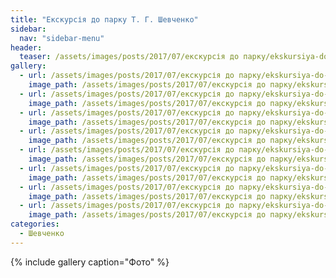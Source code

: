 ```yaml
---
title: "Екскурсія до парку Т. Г. Шевченко"
sidebar:
  nav: "sidebar-menu"
header:
  teaser: /assets/images/posts/2017/07/екскурсія до парку/ekskursiya-do-parku-0.jpg
gallery:
  - url: /assets/images/posts/2017/07/екскурсія до парку/ekskursiya-do-parku-0.jpg
    image_path: /assets/images/posts/2017/07/екскурсія до парку/ekskursiya-do-parku-0.jpg
  - url: /assets/images/posts/2017/07/екскурсія до парку/ekskursiya-do-parku-1.jpg
    image_path: /assets/images/posts/2017/07/екскурсія до парку/ekskursiya-do-parku-1.jpg
  - url: /assets/images/posts/2017/07/екскурсія до парку/ekskursiya-do-parku-2.jpg
    image_path: /assets/images/posts/2017/07/екскурсія до парку/ekskursiya-do-parku-2.jpg
  - url: /assets/images/posts/2017/07/екскурсія до парку/ekskursiya-do-parku-3.jpg
    image_path: /assets/images/posts/2017/07/екскурсія до парку/ekskursiya-do-parku-3.jpg
  - url: /assets/images/posts/2017/07/екскурсія до парку/ekskursiya-do-parku-4.jpg
    image_path: /assets/images/posts/2017/07/екскурсія до парку/ekskursiya-do-parku-4.jpg
  - url: /assets/images/posts/2017/07/екскурсія до парку/ekskursiya-do-parku-5.jpg
    image_path: /assets/images/posts/2017/07/екскурсія до парку/ekskursiya-do-parku-5.jpg
  - url: /assets/images/posts/2017/07/екскурсія до парку/ekskursiya-do-parku-6.jpg
    image_path: /assets/images/posts/2017/07/екскурсія до парку/ekskursiya-do-parku-6.jpg
  - url: /assets/images/posts/2017/07/екскурсія до парку/ekskursiya-do-parku-7.jpg
    image_path: /assets/images/posts/2017/07/екскурсія до парку/ekskursiya-do-parku-7.jpg
categories:
  - Шевченко
---
```


{% include gallery caption="Фото" %}

